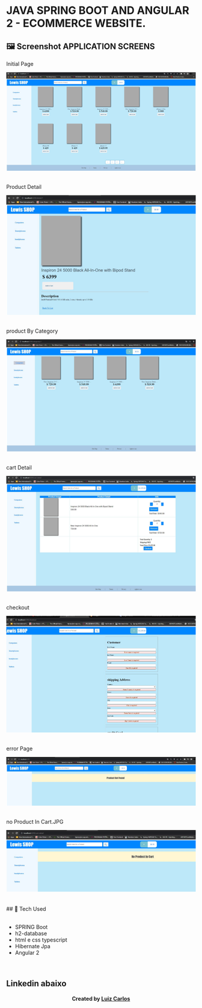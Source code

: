 ﻿# JAVA SPRING BOOT AND ANGULAR 2 - ECOMMERCE WEBSITE.




## 🖼 Screenshot APPLICATION SCREENS <br/>
<p>Initial Page</p><img src="images/initialPage.JPG">
<br/>
<br/>
<p>Product Detail</p><img src="images/productDetail.JPG">
<br/>
<br/>
<p>product By Category</p><img src="images/productByCategory.JPG">
<br/>
<br/>
<p>cart Detail </p><img src="images/cartDetail.JPG">
<br/>
<br/>
<p>checkout</p><img src="images/checkout.JPG">
<br/>
<br/>
<p>error Page</p><img src="images/errorPage.JPG">
<br/>
<br/>
<p>no Product In Cart.JPG</p><img src="images/noProductInCart.JPG">
<br/>
<br/>

<br/>
## 🚀 Tech Used<br/>
<br/>



- SPRING Boot<br/>
- h2-database <br/>
- html e css typescript <br/>
- Hibernate Jpa<br/>
- Angular 2 <br/>

<br/>



## Linkedin abaixo

<h4 align="center">
   Created by   <a href="https://www.linkedin.com/in/luiz-carlos-b50693173/" target="_blank"> Luiz Carlos </a>
</h4>

</html>
